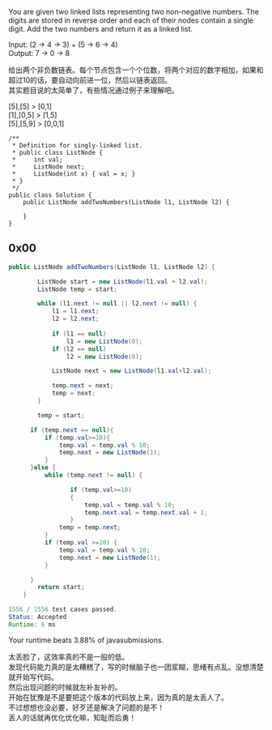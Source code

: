 You are given two linked lists representing two non-negative numbers. The digits are stored in reverse order and each of their nodes contain a single digit. Add the two numbers and return it as a linked list.

Input: (2 -> 4 -> 3) + (5 -> 6 -> 4)  
Output: 7 -> 0 -> 8

给出两个非负数链表。每个节点包含一个个位数，将两个对应的数字相加，如果和超过10的话，要自动向前进一位，然后以链表返回。  
其实题目说的太简单了，有些情况通过例子来理解吧。

[5],[5] > [0,1]  
[1],[0,5] > [1,5]  
[5],[5,9] > [0,0,1]


```
/**
 * Definition for singly-linked list.
 * public class ListNode {
 *     int val;
 *     ListNode next;
 *     ListNode(int x) { val = x; }
 * }
 */
public class Solution {
    public ListNode addTwoNumbers(ListNode l1, ListNode l2) {
        
    }
}
```

## 0x00  
```java
public ListNode addTwoNumbers(ListNode l1, ListNode l2) {

        ListNode start = new ListNode(l1.val + l2.val);
        ListNode temp = start;

        while (l1.next != null || l2.next != null) {
            l1 = l1.next;
            l2 = l2.next;
            
            if (l1 == null)
                l1 = new ListNode(0);
            if (l2 == null)
                l2 = new ListNode(0);

            ListNode next = new ListNode(l1.val+l2.val);

            temp.next = next;
            temp = next;
        }

        temp = start;

      if (temp.next == null){
          if (temp.val>=10){
              temp.val = temp.val % 10;
              temp.next = new ListNode(1);
          }
      }else {
          while (temp.next != null) {

                 if (temp.val>=10)
                 {
                     temp.val = temp.val % 10;
                     temp.next.val = temp.next.val + 1;
                 }
              temp = temp.next;
          }
          if (temp.val >=10) {
              temp.val = temp.val % 10;
              temp.next = new ListNode(1);
          }

      }
        return start;
    }

1556 / 1556 test cases passed.
Status: Accepted
Runtime: 6 ms

```

Your runtime beats 3.88% of javasubmissions.

太丢脸了，这效率真的不是一般的低。  
发现代码能力真的是太糟糕了，写的时候脑子也一团浆糊，思绪有点乱。没想清楚就开始写代码。  
然后出现问题的时候就左补友补的。  
开始在犹豫是不是要把这个版本的代码放上来，因为真的是太丢人了。  
不过想想也没必要，好歹还是解决了问题的是不！  
丢人的话就再优化优化嘛，知耻而后勇！
